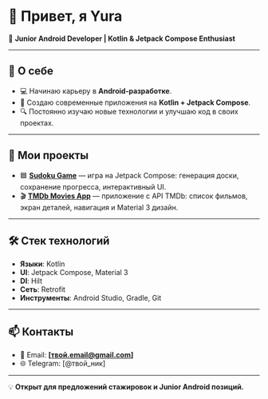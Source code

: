 # 👋 Привет, я Yura

🎯 **Junior Android Developer | Kotlin & Jetpack Compose Enthusiast**

---

## 🚀 О себе  
- 💻 Начинаю карьеру в **Android‑разработке**.  
- 📱 Создаю современные приложения на **Kotlin + Jetpack Compose**.  
- 🔍 Постоянно изучаю новые технологии и улучшаю код в своих проектах.  

---

## 📂 Мои проекты
- 🟦 **[Sudoku Game](https://github.com/BlackFoxis/Sudoku)** — игра на Jetpack Compose: генерация доски, сохранение прогресса, интерактивный UI.  
- 🎬 **[TMDb Movies App](https://github.com/BlackFoxis/TMDb)** — приложение с API TMDb: список фильмов, экран деталей, навигация и Material 3 дизайн.

---

## 🛠 Стек технологий
- **Языки**: Kotlin  
- **UI**: Jetpack Compose, Material 3  
- **DI**: Hilt  
- **Сеть**: Retrofit  
- **Инструменты**: Android Studio, Gradle, Git

---

## 📫 Контакты
- 📧 Email: **[твой.email@gmail.com]**
- 🌐 Telegram: [@твой_ник]

---

💡 **Открыт для предложений стажировок и Junior Android позиций.**
